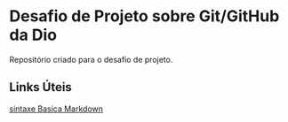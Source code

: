 # Desafio de Projeto sobre Git/GitHub da Dio
Repositório criado para o desafio de projeto.

## Links Úteis
[sintaxe Basica Markdown](https://www.markdownguide.org/basic-syntax/)
